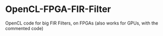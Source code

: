 # OpenCL-FPGA-FIR-Filter
OpenCL code for big FIR Filters, on FPGAs (also works for GPUs, with the commented code)

